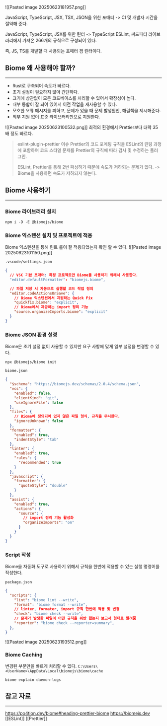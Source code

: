 ![[Pasted image 20250623181957.png]]

JavaScript, TypeScript, JSX, TSX, JSON을 위한 포매터
-> CI 및 개발자 시간을 절약해 준다.

JavaScript, TypeScript, JSX를 위한 린터
-> TypeScript ESLint, 써드파티 라이브러리에서 가져온 266개의 규칙으로 구성되어 있다.

즉, JS, TS를 개발할 때 사용되는 포매터 겸 린터이다.

## Biome 왜 사용해야 할까?
---
- Rust로 구축되어 속도가 빠르다.
- 초기 설정이 필요하지 않아 간단하다.
- 크기에 상관없이 모든 코드베이스를 처리할 수 있어서 확장성이 높다.
- 내부 통합이 잘 되어 있어서 이전 작업을 재사용할 수 있다.
- 모호한 오류 메시지를 피하고, 문제가 있을 때 문제 발생원인, 해결책을 제시해준다.
- 외부 지원 없이 표준 라이브러리만으로 지원한다.

![[Pasted image 20250623100532.png]]
최적의 환경에서 Prettier보다 대략 35배 정도 빠르다.

> eslint-plugin-prettier 이슈
> Prettier의 코드 포메팅 규칙을  ESLint의 린팅 과정에 포함하여 코드 스타일 문제를 Prettier의 규칙에 따라 검사 및 수정하는 플러그인.
> 
> ESLint, Prettier를 통해 2번 파싱하기 때문에 속도가 저하되는 문제가 있다.
> -> Biome을 사용하면 속도가 저하되지 않는다.

## Biome 사용하기
---
### Biome 라이브러리 설치
```node
npm i -D -E @biomejs/biome
```

### Biome 익스텐션 설치 및 프로젝트에 적용
Biome 익스텐션을 통해 린트 룰이 잘 적용되었는지 확인 할 수 있다.
![[Pasted image 20250623101150.png]]

` .vscode/settings.json `
```json
{
  // VSC 기본 포매터: 특정 프로젝트만 Biome을 사용하기 위해서 사용한다.
  "editor.defaultFormatter": "biomejs.biome",

  // 파일 저장 시 자동으로 실행할 코드 작업 정의
  "editor.codeActionsOnSave": {
	// Biome 익스텐션에서 지원하는 Quick Fix
    "quickfix.biome": "explicit",
    // Biome에서 제공하는 import 정리 기능
    "source.organizeImports.biome": "explicit"
  }
}
```

### Biome JSON 환경 설정
Biome은 초기 설정 없이 사용할 수 있지만 요구 사항에 맞게 일부 설정을 변경할 수 있다.
```node
npx @biomejs/biome init
```

`biome.json`
```json
{
  "$schema": "https://biomejs.dev/schemas/2.0.4/schema.json",
  "vcs": {
    "enabled": false,
    "clientKind": "git",
    "useIgnoreFile": false
  },
  "files": {
	// Biome에 정의되어 있지 않은 파일 형식, 규칙을 무시한다.
    "ignoreUnknown": false
  },
  "formatter": {
    "enabled": true,
    "indentStyle": "tab"
  },
  "linter": {
    "enabled": true,
    "rules": {
      "recommended": true
    }
  },
  "javascript": {
    "formatter": {
      "quoteStyle": "double"
    }
  },
  "assist": {
    "enabled": true,
    "actions": {
      "source": {
	    // import 정리 기능 활성화
        "organizeImports": "on"
      }
    }
  }
}
```

### Script 작성
Biome을 자동화 도구로 사용하기 위해서 규칙을 한번에 적용할 수 있는 실행 명령어를 작성한다.

`package.json`
```json 
{
  "scripts": {
    "lint": "biome lint --write",
    "format": "biome format --write",
	// linter, formater, import 규칙 한번에 적용 및 변경
    "check": "biome check --write",
    // 문제가 발생한 파일이 어떤 규칙을 위반 했는지 보고서 형태로 알려줌
    "reporter": "biome check --reporter=summary",
  },
}
```

![[Pasted image 20250623193512.png]]

### Biome Caching
변경된 부분만을 빠르게 처리할 수 있다.
`C:\Users\<UserName>\AppData\Local\biomejs\biome\cache`
```node
biome explain daemon-logs
```



## 참고 자료
---
https://po4tion.dev/biome#heading-prettier-biome
https://biomejs.dev
[[ESLint]]
[[Prettier]]



